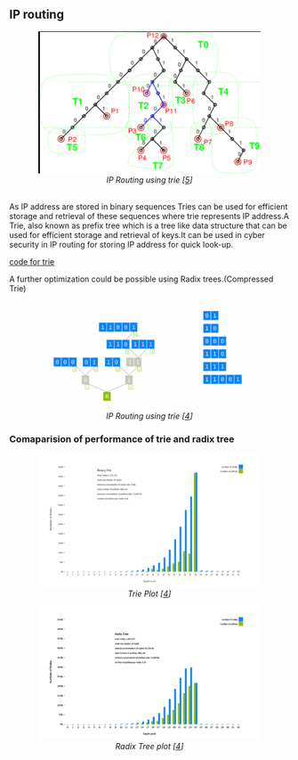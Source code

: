 ## IP routing

<p align="center">
  <img src="../images/trie_.png" alt="Merkle Tree Image" style="width: 400px;">
  <br>
  <em>IP Routing using trie [<a href="https://www.researchgate.net/figure/The-trie-lookup-structure-associated-with-the-routing-table-given-in-Table-7_fig3_220770958">5</a>]</em>
</p>
<br>
As IP address are stored in binary sequences Tries can be used for efficient storage and retrieval of these sequences where trie represents IP address.A Trie, also known as prefix tree which is a tree like data structure that can be used for efficient storage and retrieval of keys.It can be used in cyber security in IP routing for storing IP address for quick look-up.

<!-- ### Time Complexity of Trie -->

<!-- ![trie](../images/trie.png) -->

[code for trie](../codes/trie.md)

A further optimization could be possible using Radix trees.(Compressed Trie)

<p align="center">
  <img src="../images/radix_tree.png" alt="Merkle Tree Image" style="width: 400px;">
  <br>
  <em>IP Routing using trie [<a href="https://blog.apnic.net/2021/06/04/storing-and-retrieving-ip-prefixes-efficiently/">4</a>]</em>
</p>

### Comaparision of performance of trie and radix tree

<p align="center">
  <img src="../images/trie_plot.png" alt="Merkle Tree Image" style="width: 400px;">
  <br>
  <em>Trie Plot [<a href="https://blog.apnic.net/2021/06/04/storing-and-retrieving-ip-prefixes-efficiently/">4</a>]</em>
</p>

<p align="center">
  <img src="../images/radix_tree_plot.png" alt="Merkle Tree Image" style="width: 400px;">
  <br>
  <em>Radix Tree plot [<a href="https://blog.apnic.net/2021/06/04/storing-and-retrieving-ip-prefixes-efficiently/">4</a>]</em>
</p>
